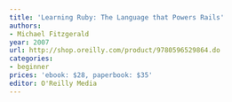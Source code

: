```yaml
---
title: 'Learning Ruby: The Language that Powers Rails'
authors:
- Michael Fitzgerald
year: 2007
url: http://shop.oreilly.com/product/9780596529864.do
categories:
- beginner
prices: 'ebook: $28, paperbook: $35'
editor: O'Reilly Media
---
```

